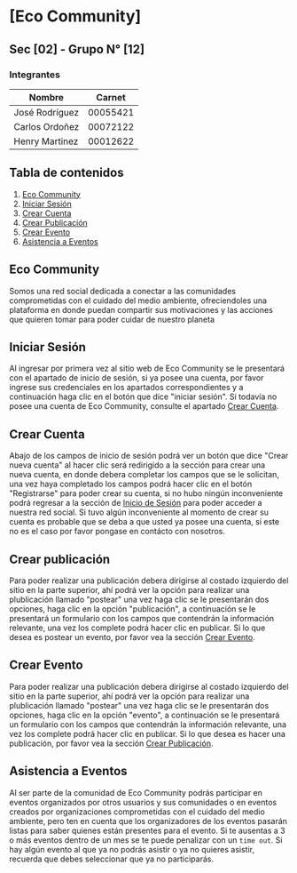 # [Eco Community]

## Sec [02] - Grupo N° [12]

### Integrantes

| Nombre        | Carnet        |
| ------------- | ------------- |
|José Rodríguez |    00055421   |
|Carlos Ordoñez |    00072122   |
|Henry Martinez |    00012622   |

## Tabla de contenidos
1. [Eco Community](#eco-community)
2. [Iniciar Sesión](#iniciar-sesión)
3. [Crear Cuenta](#crear-cuenta)
4. [Crear Publicación](#crear-publicación)
5. [Crear Evento](#crear-evento)
6. [Asistencia a Eventos](#asistencia-a-eventos)

## Eco Community
Somos una red social dedicada a conectar a las comunidades comprometidas con el cuidado del medio ambiente, ofreciendoles una plataforma en donde puedan compartir sus motivaciones y las acciones que quieren tomar para poder cuidar de nuestro planeta

## Iniciar Sesión
Al ingresar por primera vez al sitio web de Eco Community se le presentará con el apartado de inicio de sesión, si ya posee una cuenta, por favor ingrese sus credenciales en los apartados correspondientes y a continuación haga clic en el botón que dice "iniciar sesión". Si todavía no posee una cuenta de Eco Community, consulte el apartado [Crear Cuenta](#crear-cuenta).

## Crear Cuenta
Abajo de los campos de inicio de sesión podrá ver un botón que dice "Crear nueva cuenta" al hacer clic será redirigido a la sección para crear una nueva cuenta, en donde debera completar los campos que se le solicitan, una vez haya completado los campos podrá hacer clic en el botón "Registrarse" para poder crear su cuenta, si no hubo ningún inconveniente podrá regresar a la sección de [Inicio de Sesión](#iniciar-sesión) para poder acceder a nuestra red social. Si tuvo algún inconveniente al momento de crear su cuenta es probable que se deba a que usted ya posee una cuenta, si este no es el caso por favor pongase en contácto con nosotros.

## Crear publicación
Para poder realizar una publicación debera dirigirse al costado izquierdo del sitio en la parte superior, ahí podrá ver la opción para realizar una plublicación llamado "postear" una vez haga clic se le presentarán dos opciones, haga clic en la opción "publicación", a continuación se le presentará un formulario con los campos que contendrán la información relevante, una vez los complete podrá hacer clic en publicar. Si lo que desea es postear un evento, por favor vea la sección [Crear Evento](#crear-evento).

## Crear Evento
Para poder realizar una publicación debera dirigirse al costado izquierdo del sitio en la parte superior, ahí podrá ver la opción para realizar una plublicación llamado "postear" una vez haga clic se le presentarán dos opciones, haga clic en la opción "evento", a continuación se le presentará un formulario con los campos que contendrán la información relevante, una vez los complete podrá hacer clic en publicar. Si lo que desea es hacer una publicación, por favor vea la sección [Crear Publicación](#crear-publicación).

## Asistencia a Eventos
Al ser parte de la comunidad de Eco Community podrás participar en eventos organizados por otros usuarios y sus comunidades o en eventos creados por organizaciones comprometidas con el cuidado del medio ambiente, pero ten en cuenta que los organizadores de los eventos pasarán listas para saber quienes están presentes para el evento. Si te ausentas a  3 o más eventos dentro de un mes se te puede penalizar con un `time out`. Si hay algún evento al que ya no podrás asistir o ya no quieres asistir, recuerda que debes seleccionar que ya no participarás.